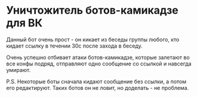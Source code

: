 # Уничтожитель ботов-камикадзе для ВК

Данный бот очень прост - он кикает из беседы группы любого, кто кидает ссылку в течении 30с после захода в беседу.

Очень успешно отбивает атаки ботов-камикадзе, которые залетают во все конфы подряд, отправляют одно сообщение со ссылкой и навсегда умирают.

P.S. Некоторые боты сначала кидают сообщение без ссылки, а потом его редактируют. Таких ботов он не ловит, но доделать - не проблема.
